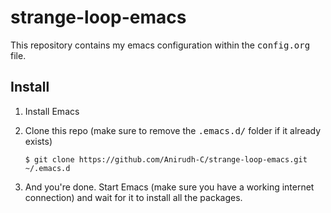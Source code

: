 # strange-loop-emacs
This repository contains my emacs configuration within the <kbd>config.org</kbd> file.

## Install
1. Install Emacs
2. Clone this repo (make sure to remove the <kbd>.emacs.d/</kbd> folder if it already exists)

   ``` shell
   $ git clone https://github.com/Anirudh-C/strange-loop-emacs.git ~/.emacs.d
   ```
3. And you're done. Start Emacs (make sure you have a working internet connection) and wait for it to install all the packages.
